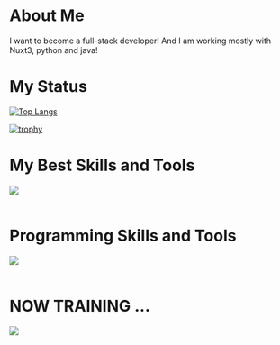 # About Me

I want to become a full-stack developer!
And I am working mostly with Nuxt3, python and java!

# My Status
<!--- 
![Shota's GitHub stats](https://github-readme-stats.vercel.app/api?username=yamu-studio&show_icons=true&theme=vue-dark)
--->
[![Top Langs](https://github-readme-stats.vercel.app/api/top-langs/?username=yamu-studio&layout=compact&theme=vue-dark)](https://github.com/anuraghazra/github-readme-stats)

[![trophy](https://github-profile-trophy.vercel.app/?username=yamu-studio&theme=alduin&rank=SECRET,SSS,SS,S,AAA,AA,A)](https://github.com/ryo-ma/github-profile-trophy)

# My Best Skills and Tools

<img src="https://skillicons.dev/icons?i=java,python,js,typescript,pug,vue,nuxt,fastapi,sqlite,mysql,github,spring,vscode,figma,docker" /> <br /><br />

# Programming Skills and Tools

<img src="https://skillicons.dev/icons?i=html,css,js,typescript,pug,java,cs,vue,nuxt,flutter,dart,python,flask,fastapi,gcp,firebase,sqlite,mysql,github,spring,eclipse,vscode,rider,atom,figma,docker" /> <br /><br />

# NOW TRAINING ...

<img src="https://skillicons.dev/icons?i=go,flutter,androidstudio,react,next,discord,figma,docker" /> <br /><br />
<!---
# Connect with me:
<p align="left">
<a href="https://twitter.com/yamu_studio" target="blank"><img align="center" src="https://raw.githubusercontent.com/rahuldkjain/github-profile-readme-generator/master/src/images/icons/Social/twitter.svg" alt="yamu_studio" height="30" width="40" /></a>
</p>
--->
